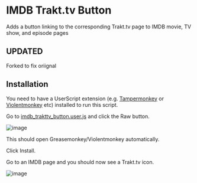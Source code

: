 # IMDB Trakt.tv Button
Adds a button linking to the corresponding Trakt.tv page to IMDB movie, TV show, and episode pages

## UPDATED
Forked to fix oriignal

## Installation
You need to have a UserScript extension (e.g. [Tampermonkey](https://www.tampermonkey.net/) or [Violentmonkey](https://violentmonkey.github.io/) etc) installed to run this script.

Go to [imdb_trakttv_button.user.js](https://github.com/seanGSISG/IMDB-Trakt.tv-Button/blob/master/imdb_trakttv_button.user.js) and click the Raw button.

![image](https://github.com/user-attachments/assets/219c5447-0a0b-4682-861e-9b2e4dfe5829)

This should open Greasemonkey/Violentmonkey automatically.

Click Install.

Go to an IMDB page and you should now see a Trakt.tv icon.

![image](https://github.com/user-attachments/assets/f470ef34-6605-4799-a4c5-28fefcccd20f)
